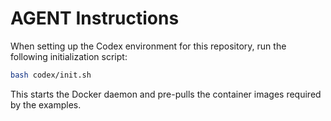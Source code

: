 # AGENT Instructions

When setting up the Codex environment for this repository, run the following initialization script:

```bash
bash codex/init.sh
```

This starts the Docker daemon and pre-pulls the container images required by the examples.

